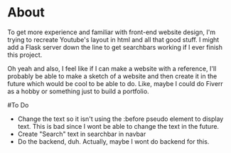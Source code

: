 # About

To get more experience and familiar with front-end website design, I'm trying to recreate Youtube's layout in html and all that good stuff. I might add a Flask server down the line to get searchbars working if I ever finish this project.

Oh yeah and also, I feel like if I can make a website with a reference, I'll probably be able to make a sketch of a website and then create it in the future which would be cool to be able to do. Like, maybe I could do Fiverr as a hobby or something just to build a portfolio.

#To Do

-   Change the text so it isn't using the :before pseudo element to display text. This is bad since I wont be able to change the text in the future.
-   Create "Search" text in searchbar in navbar
-   Do the backend, duh. Actually, maybe I wont do backend for this.
